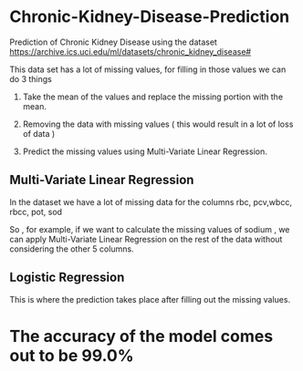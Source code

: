 # Chronic-Kidney-Disease-Prediction

Prediction of Chronic Kidney Disease using the dataset https://archive.ics.uci.edu/ml/datasets/chronic_kidney_disease#

This data set has a lot of missing values, for filling in those values we can do 3 things 

1. Take the mean of the values and replace the missing portion with the mean.

2. Removing the data with missing values ( this would result in a lot of loss of data )

3. Predict the missing values using Multi-Variate Linear Regression.

Multi-Variate Linear Regression 
-
In the dataset we have a lot of missing data for the columns rbc, pcv,wbcc, rbcc, pot, sod

So , for example, if we want to calculate the missing values of sodium , we can apply Multi-Variate Linear Regression on the rest of the data without considering the other 5 columns.

Logistic Regression
-

This is where the prediction takes place after filling out the missing values.

# The accuracy of the model comes out to be 99.0%







